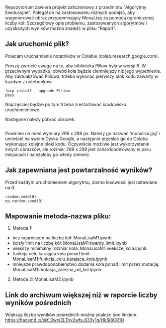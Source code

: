 Repozytorium zawiera projekt zaliczeniowy z przedmiotu "Algorytmy Ewolucyjne".
Polegał on na zastosowaniu różnych podejść, aby wygenerować obraz przypominający MonaLisę za pomocą ograniczonej liczby kół.
Szczegółowy opis problemu, zastosowanych algorytmów i uzyskanych wyników można znaleźć w pliku "Raport".

## Jak uruchomić plik?

Polecam uruchamianie notatników w Colabie (colab.research.google.com).

Proszę zwrocić uwagę na to, aby biblioteka Pillow była w wersji 8.
W przeciwnym wypadku, obwód koła będzie ciemniejszy niż jego wypełnienie.
Aby zaktualizować Pillowa, trzeba wykonać pierwszy blok kodu zawarty w każdym z notebooków:
```
!pip install --upgrade Pillow
pass
```
Najczęściej będzie po tym trzeba zrestartować środowisko uruchomieniowe.

Następnie należy pobrać obrazek:

<img src="https://i.imgur.com/fc2ASJh.png" alt="">


Powinien on mieć wymiary 299 x 299 px.
Należy go nazwać ‘monalisa.jpg’ i umieścić na swoim Dysku Google, a następnie przesłać go do Colaba wykonując kolejne bloki kodu.
Oczywiście możliwe jest wykorzystanie innych obrazków, ale rozmiar 299 x 299 jest zahardcode’owany w paru miejscach i należałoby go wtedy zmienić.

## Jak zapewniana jest powtarzalność wyników?
Przed każdym uruchomieniem algorytmu, ziarno losowości jest ustawiane na 0.
```
random.seed(0)
np.random.seed(0)
```

## Mapowanie metoda-nazwa pliku:

1. Metoda 1:
 - bez ogarniczeń na liczbę kół: MonaLisaM1.ipynb
 - ścisły limit na liczbę kół: MonaLisaM1:twardy_limit.ipynb
 - większy minimalny rozmiar koła: MonaLisaM1:wieksze_kola.ipynb
 - funkcja celu karająca koła ponad limit: MonaLisaM1:funkcja_celu_karajaca_kola.ipynb
 - mniejsze prawdopodobieństwo dodania koła ponad limit przez mutację: MonaLisaM1:mutacja_zalezna_od_kol.ipynb
2. Metoda 2: MonaLisaM2.ipynb

## Link do archiwum większej niż w raporcie liczby wyników pośrednich
Większą liczbę wyników pośrednich można znaleźc pod linkiem:
https://hackmd.io/@f_3wnjZLTny2wfs_633y1g/HkSI8CR1O
